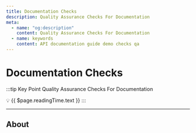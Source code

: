 ```yaml
---
title: Documentation Checks
description: Quality Assurance Checks For Documentation
meta:
  - name: "og:description"
    content: Quality Assurance Checks For Documentation
  - name: keywords
    content: API documentation guide demo checks qa
---
```


# Documentation Checks

:::tip Key Point
Quality Assurance Checks For Documentation

:bulb: {{ $page.readingTime.text }}
:::

---

## About
